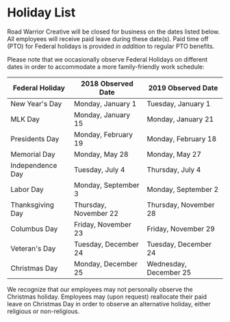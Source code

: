 # Holiday List

Road Warrior Creative will be closed for business on the dates listed below. All employees will receive paid leave during these date(s). Paid time off (PTO) for Federal holidays is provided _in addition_ to regular PTO benefits.

Please note that we occasionally observe Federal Holidays on different dates in order to accommodate a more family-friendly work schedule:

Federal Holiday | 2018 Observed Date | 2019 Observed Date
------------ | ------------- | -------------
New Year's Day | Monday, January 1 | Tuesday, January 1
MLK Day | Monday, January 15 | Monday, January 21
Presidents Day| Monday, February 19 | Monday, February 18
Memorial Day | Monday, May 28 | Monday, May 27
Independence Day | Tuesday, July 4 | Thursday, July 4
Labor Day | Monday, September 3 | Monday, September 2
Thanksgiving Day | Thursday, November 22 | Thursday, November 28
Columbus Day | Friday, November 23 | Friday, November 29
Veteran's Day | Tuesday, December 24 | Tuesday, December 24
Christmas Day | Monday, December 25 | Wednesday, December 25

We recognize that our employees may not personally observe the Christmas holiday. Employees may (upon request) reallocate their paid leave on Christmas Day in order to observe an alternative holiday, either religious or non-religious. 
